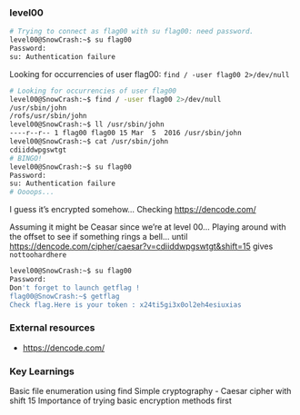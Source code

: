 ### level00

```bash
# Trying to connect as flag00 with su flag00: need password.
level00@SnowCrash:~$ su flag00
Password: 
su: Authentication failure
```

Looking for occurrencies of user flag00: `find / -user flag00 2>/dev/null`

```bash
# Looking for occurrencies of user flag00
level00@SnowCrash:~$ find / -user flag00 2>/dev/null
/usr/sbin/john
/rofs/usr/sbin/john
level00@SnowCrash:~$ ll /usr/sbin/john 
----r--r-- 1 flag00 flag00 15 Mar  5  2016 /usr/sbin/john
level00@SnowCrash:~$ cat /usr/sbin/john 
cdiiddwpgswtgt
# BINGO!
level00@SnowCrash:~$ su flag00
Password: 
su: Authentication failure
# Oooops...
```

I guess it’s encrypted somehow… Checking https://dencode.com/

Assuming it might be Ceasar since we’re at level 00… Playing around with the offset to see if something rings a bell… until https://dencode.com/cipher/caesar?v=cdiiddwpgswtgt&shift=15 gives `nottoohardhere`

```bash
level00@SnowCrash:~$ su flag00
Password: 
Don't forget to launch getflag !
flag00@SnowCrash:~$ getflag
Check flag.Here is your token : x24ti5gi3x0ol2eh4esiuxias
```

### External resources
- https://dencode.com/

### Key Learnings
Basic file enumeration using find
Simple cryptography - Caesar cipher with shift 15
Importance of trying basic encryption methods first